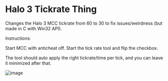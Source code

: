 # Halo 3 Tickrate Thing

Changes the Halo 3 MCC tickrate from 60 to 30 to fix issues/weirdness (but made in C with Win32 API). 

Instructions:

Start MCC with anticheat off. 
Start the tick rate tool and flip the checkbox. 

The tool should auto apply the right tickrate/time per tick, and you can leave it minimized after that. 

![image](https://github.com/nrgst183/Halo3TickrateThingC/assets/74626919/6230cee3-206e-4d52-8660-7f172d129858)
